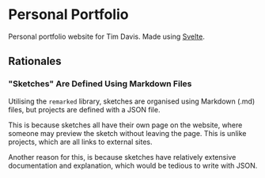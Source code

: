 # Personal Portfolio

Personal portfolio website for Tim Davis. Made using [Svelte].

[svelte]: https://svelte.dev

## Rationales

### "Sketches" Are Defined Using Markdown Files

<!-- Has yet to be implemented for the Svelte version -->

Utilising the `remarked` library, sketches are organised using Markdown (.md) files, but projects are defined with a JSON file.

This is because sketches all have their own page on the website, where someone may preview the sketch without leaving the page. This is unlike projects, which are all links to external sites.

Another reason for this, is because sketches have relatively extensive documentation and explanation, which would be tedious to write with JSON.
